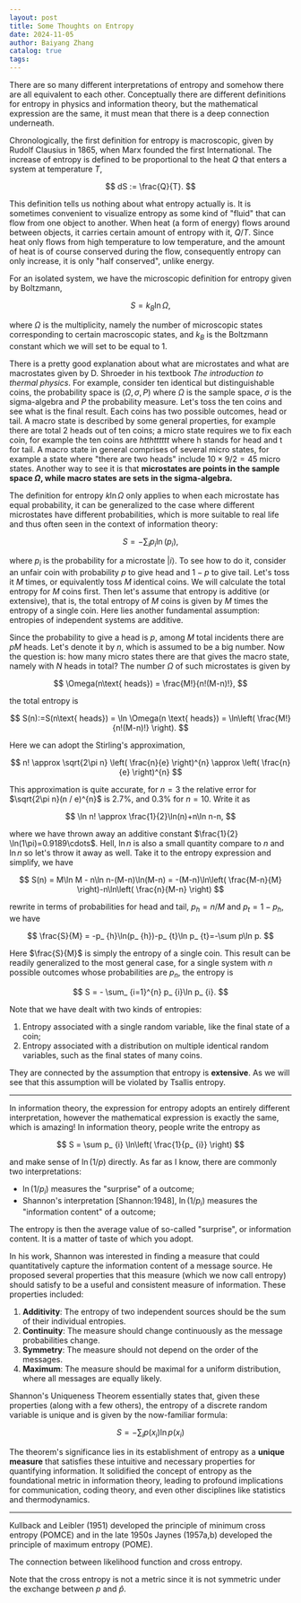 ```yaml
---
layout: post
title: Some Thoughts on Entropy
date: 2024-11-05
author: Baiyang Zhang
catalog: true
tags:
---
```


There are so many different interpretations of entropy and somehow there are all equivalent to each other. Conceptually there are different definitions for entropy in physics and information theory, but the mathematical expression are the same, it must mean that there is a deep connection underneath.

Chronologically, the first definition for entropy is macroscopic, given by Rudolf Clausius in 1865, when Marx founded the first International. The increase of entropy is defined to be proportional to the heat $Q$ that enters a system at temperature $T$, 

$$
dS := \frac{Q}{T}.
$$

This definition tells us nothing about what entropy actually is. It is sometimes convenient to visualize entropy as some kind of "fluid" that can flow from one object to another. When heat (a form of energy) flows around between objects, it carries certain amount of entropy with it, $Q / T$. Since heat only flows from high temperature to low temperature, and the amount of heat is of course conserved during the flow, consequently entropy can only increase, it is only "half conserved", unlike energy. 

For an isolated system, we have the microscopic definition for entropy given by Boltzmann, 

$$
S = k_ {B} \ln \Omega,
$$

where $\Omega$ is the multiplicity, namely the number of microscopic states corresponding to certain macroscopic states, and $k_ {B}$ is the Boltzmann constant which we will set to be equal to $1$. 

There is a pretty good explanation about what are microstates and what are macrostates given by D. Shroeder in his textbook *The introduction to thermal physics*. For example, consider ten identical but distinguishable coins, the probability space is $(\Omega, \sigma, P)$ where $\Omega$ is the sample space, $\sigma$ is the sigma-algebra and $P$ the probability measure. Let's toss the ten coins and see what is the final result. Each coins has two possible outcomes, head or tail. A macro state is described by some general properties, for example there are total 2 heads out of ten coins; a micro state requires we to fix each coin, for example the ten coins are *htthtttttt* where h stands for head and t for tail. A macro state in general comprises of several micro states, for example a state where "there are two heads" include $10\times 9 / 2 =45$ micro states. Another way to see it is that **microstates are points in the sample space $\Omega$, while macro states are sets in the sigma-algebra.**

The definition for entropy $k \ln \Omega$ only applies to when each microstate has equal probability, it can be generalized to the case where different microstates have different probabilities, which is more suitable to real life and thus often seen in the context of information theory:

$$
S = - \sum_ {i} p_ {i} \ln(p_ {i}),
$$

where $p_ {i}$ is the probability for a microstate $\left\lvert i \right\rangle$. To see how to do it, consider an unfair coin with probability $p$ to give head and $1-p$ to give tail. Let's toss it $M$ times, or equivalently toss $M$ identical coins. We will calculate the total entropy for $M$ coins first. Then let's assume that entropy is additive (or extensive), that is, the total entropy of $M$ coins is given by $M$ times the entropy of a single coin. Here lies another fundamental assumption: entropies of independent systems are additive. 

Since the probability to give a head is $p$, among $M$ total incidents there are $pM$ heads. Let's denote it by $n$, which is assumed to be a big number. Now the question is: how many micro states there are that gives the macro state, namely with $N$ heads in total? The number $\Omega$ of such microstates is given by

$$
\Omega(n\text{ heads}) = \frac{M!}{n!(M-n)!},
$$

the total entropy is 

$$
S(n):=S(n\text{ heads}) = \ln \Omega(n \text{ heads}) = \ln\left( \frac{M!}{n!(M-n)!} \right).
$$

Here we can adopt the Stirling's approximation, 

$$
n! \approx \sqrt{2\pi n}  \left( \frac{n}{e} \right)^{n}  \approx \left( \frac{n}{e} \right)^{n}
$$

This approximation is quite accurate, for $n=3$ the relative error for $\sqrt{2\pi n}(n / e)^{n}$ is $2.7\%$, and $0.3\%$ for $n=10$. Write it as 

$$
\ln n! \approx \frac{1}{2}\ln(n)+n\ln n-n,
$$

where we have thrown away an additive constant $\frac{1}{2} \ln(1\pi)=0.9189\cdots$. Hell, $\ln n$ is also a small quantity compare to $n$ and $\ln n$ so let's throw it away as well. Take it to the entropy expression and simplify, we have

$$
S(n) = M\ln M - n\ln n-(M-n)\ln(M-n) = -(M-n)\ln\left( \frac{M-n}{M} \right)-n\ln\left( \frac{n}{M-n} \right)
$$

rewrite in terms of probabilities for head and tail, $p_ {h}= n / M$ and $p_ {t}=1-p_ {h}$, we have

$$
\frac{S}{M} = -p_ {h}\ln(p_ {h})-p_ {t}\ln p_ {t}=-\sum p\ln p.
$$

Here $\frac{S}{M}$ is simply the entropy of a single coin. This result can be readily generalized to the most general case, for a single system with $n$ possible outcomes whose probabilities are $p_ {n}$, the entropy is 

$$
S = - \sum_ {i=1}^{n} p_ {i}\ln p_ {i}.
$$

Note that we have dealt with two kinds of entropies:

1. Entropy associated with a single random variable, like the final state of a coin;
2. Entropy associated with a distribution on multiple identical random variables, such as the final states of many coins.

They are connected by the assumption that entropy is **extensive**. As we will see that this assumption will be violated by Tsallis entropy.

- - -

In information theory, the expression for entropy adopts an entirely different interpretation, however the mathematical expression is exactly the same, which is amazing! In information theory, people write the entropy as 

$$
S = \sum p_ {i} \ln\left( \frac{1}{p_ {i}} \right)
$$

and make sense of $\ln(1 / p)$ directly. As far as I know, there are commonly two interpretations: 

- $\ln(1 / p_ {i})$ measures the "surprise" of a outcome;
- Shannon's interpretation [Shannon:1948], $\ln(1 / p_ {i})$ measures the "information content" of a outcome;

The entropy is then the average value of so-called "surprise", or information content. It is a matter of taste of which you adopt.

In his work, Shannon was interested in finding a measure that could quantitatively capture the information content of a message source. He proposed several properties that this measure (which we now call entropy) should satisfy to be a useful and consistent measure of information. These properties included:

1. **Additivity**: The entropy of two independent sources should be the sum of their individual entropies.
2. **Continuity**: The measure should change continuously as the message probabilities change.
3. **Symmetry**: The measure should not depend on the order of the messages.
4. **Maximum**: The measure should be maximal for a uniform distribution, where all messages are equally likely.

Shannon's Uniqueness Theorem essentially states that, given these properties (along with a few others), the entropy of a discrete random variable is unique and is given by the now-familiar formula:

$$
S = -\sum_{i} p(x_i) \ln p(x_i)
$$

The theorem's significance lies in its establishment of entropy as a **unique measure** that satisfies these intuitive and necessary properties for quantifying information. It solidified the concept of entropy as the foundational metric in information theory, leading to profound implications for communication, coding theory, and even other disciplines like statistics and thermodynamics.


- - -

Kullback and Leibler (1951) developed the principle of minimum cross entropy (POMCE) and in the late 1950s Jaynes (1957a,b) developed the principle of maximum entropy (POME). 

The connection between likelihood function and cross entropy. 

Note that the cross entropy is not a metric since it is not symmetric under the exchange between $p$ and $\hat{p}$. 


